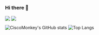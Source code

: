 ### Hi there 👋

<!--
**ciscomonkey/ciscomonkey** is a ✨ _special_ ✨ repository because its `README.md` (this file) appears on your GitHub profile.

Here are some ideas to get you started:

- 🔭 I’m currently working on ...
- 🌱 I’m currently learning ...
- 👯 I’m looking to collaborate on ...
- 🤔 I’m looking for help with ...
- 💬 Ask me about ...
- 📫 How to reach me: ...
- 😄 Pronouns: ...
- ⚡ Fun fact: ...
-->

<img align="center" src="https://github-readme-stats.vercel.app/api?username=ciscomonkey&show_icons=true" /> <img align="center" src="https://github-readme-stats.vercel.app/api/top-langs/?username=ciscomonkey&layout=compact" />

![CiscoMonkey's GitHub stats](https://github-readme-stats.vercel.app/api?username=ciscomonkey&show_icons=true)
![Top Langs](https://github-readme-stats.vercel.app/api/top-langs/?username=ciscomonkey&layout=compact)
